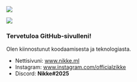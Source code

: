 <img src="https://nikke.ml/loota/banner2.jpg">

![](https://komarev.com/ghpvc/?username=zikkee)

### Tervetuloa GitHub-sivulleni! 
Olen kiinnostunut koodaamisesta ja teknologiasta.

- Nettisivuni: <a href="https://nikke.ml">www.nikke.ml</a>
- Instagram: <a href="https://instagram.com/officialzikke">www.instagram.com/officialzikke</a>
- Discord: <b>Nikke#2025</b>
